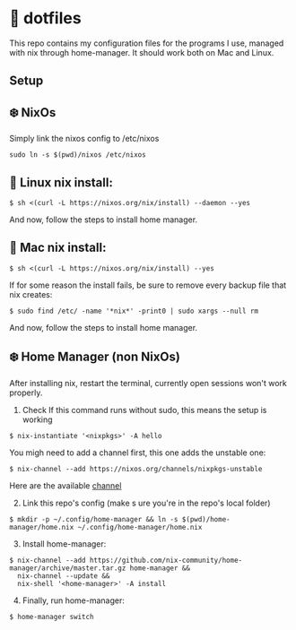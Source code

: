 # 📓 dotfiles

This repo contains my configuration files for the programs I use, managed with nix through home-manager.
It should work both on Mac and Linux.

##  Setup
## ❄️ NixOs
Simply link the nixos config to /etc/nixos
```
sudo ln -s $(pwd)/nixos /etc/nixos
```
## 🐧 Linux  nix install:
```
$ sh <(curl -L https://nixos.org/nix/install) --daemon --yes
```

And now, follow the steps to install home manager.
## 🍎 Mac nix install:
```
$ sh <(curl -L https://nixos.org/nix/install) --yes
```

If for some reason the install fails, be sure to remove every
backup file that nix creates:
```
$ sudo find /etc/ -name '*nix*' -print0 | sudo xargs --null rm
```
And now, follow the steps to install home manager.

## ❄️  Home Manager (non NixOs)
After installing nix, restart the terminal, currently open sessions won't work properly.
1. Check If this command runs without sudo, this means the setup is working
```
$ nix-instantiate '<nixpkgs>' -A hello
```
You migh need to add a channel first, this one adds the unstable one:
```
$ nix-channel --add https://nixos.org/channels/nixpkgs-unstable
```
Here are the available [channel](https://channels.nixos.org/)

2. Link this repo's config (make s
ure you're in the repo's local folder)
```
$ mkdir -p ~/.config/home-manager && ln -s $(pwd)/home-manager/home.nix ~/.config/home-manager/home.nix
```
3. Install home-manager:
```
$ nix-channel --add https://github.com/nix-community/home-manager/archive/master.tar.gz home-manager &&
  nix-channel --update &&
  nix-shell '<home-manager>' -A install
```
4. Finally, run home-manager:
```
$ home-manager switch
```
